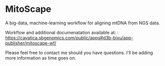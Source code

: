 # MitoScape
A big-data, machine-learning workflow for aligning mtDNA from NGS data.

Workflow and additional documenatation available at: : https://cavatica.sbgenomics.com/public/apps#d3b-bixu/app-publisher/mitoscape-wf/

Please feel free to contact me should you have questions. I'll be adding more information as time goes on.
